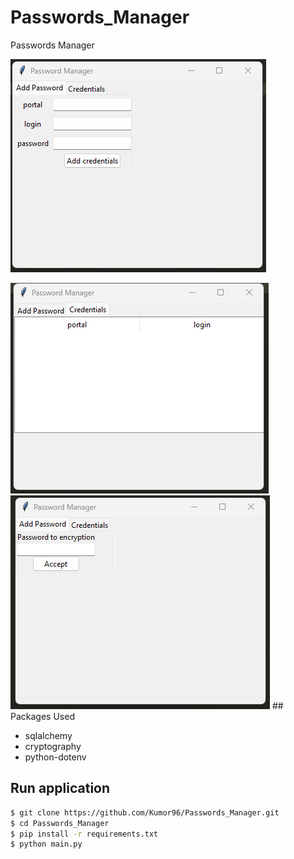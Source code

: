 # Passwords_Manager


Passwords Manager
<p><img src="Screenshots/add_credential.png"/></p>
<img src="Screenshots/load_credential.png"/>
<img src="Screenshots/password.png"/>
## Packages Used


* sqlalchemy
* cryptography
* python-dotenv


## Run application

```bash
$ git clone https://github.com/Kumor96/Passwords_Manager.git
$ cd Passwords_Manager
$ pip install -r requirements.txt
$ python main.py
```
